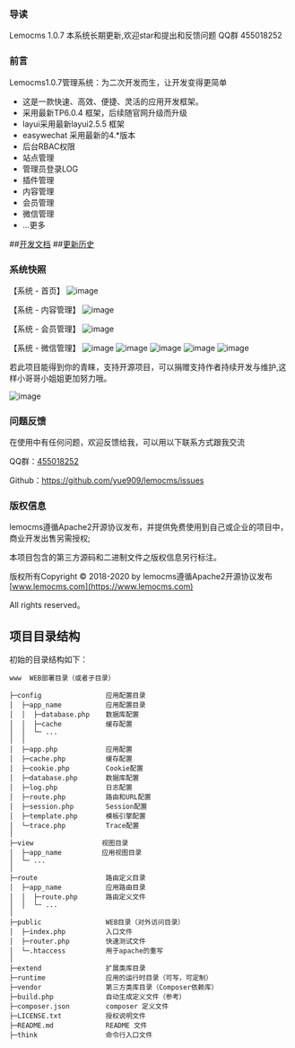 ### 导读
Lemocms 1.0.7 本系统长期更新,欢迎star和提出和反馈问题 
QQ群 455018252
### 前言
Lemocms1.0.7管理系统：为二次开发而生，让开发变得更简单
 + 这是一款快速、高效、便捷、灵活的应用开发框架。
 + 采用最新TP6.0.4 框架，后续随官网升级而升级
 + layui采用最新layui2.5.5 框架
 + easywechat 采用最新的4.*版本
 + 后台RBAC权限
 + 站点管理
 + 管理员登录LOG
 + 插件管理
 + 内容管理
 + 会员管理
 + 微信管理
 + ...更多
  
##[开发文档](docs/developer.md)
##[更新历史](docs/start-log.md) 



### 系统快照

【系统 - 首页】
![image](public/static/admin/images/test/index.png)

【系统 - 内容管理】
![image](public/static/admin/images/test/content.png)

【系统 - 会员管理】
![image](public/static/admin/images/user.png)


【系统 - 微信管理】
![image](public/static/admin/images/test/wechat1.png)
![image](public/static/admin/images/test/wechat2.png)
![image](public/static/admin/images/test/wechat3.png)
![image](public/static/admin/images/test/wechat4.png)
![image](public/static/admin/images/test/wechat5.png)




若此项目能得到你的青睐，支持开源项目，可以捐赠支持作者持续开发与维护,这样小哥哥小姐姐更加努力哦。

![image](public/static/admin/images/test/pay.png)


### 问题反馈

在使用中有任何问题，欢迎反馈给我，可以用以下联系方式跟我交流

QQ群：[455018252](https://jq.qq.com/?_wv=1027&k=5RWLxx7)

Github：https://github.com/yue909/lemocms/issues

### 版权信息

lemocms遵循Apache2开源协议发布，并提供免费使用到自己或企业的项目中，商业开发出售另需授权;

本项目包含的第三方源码和二进制文件之版权信息另行标注。

版权所有Copyright © 2018-2020 by lemocms遵循Apache2开源协议发布 [www.lemocms.com](https://www.lemocms.com)

All rights reserved。

## 项目目录结构

初始的目录结构如下：

~~~
www  WEB部署目录（或者子目录）

├─config                应用配置目录
│  ├─app_name           应用配置目录
│  │  ├─database.php    数据库配置
│  │  ├─cache           缓存配置
│  │  └─ ...            
│  │
│  ├─app.php            应用配置
│  ├─cache.php          缓存配置
│  ├─cookie.php         Cookie配置
│  ├─database.php       数据库配置
│  ├─log.php            日志配置
│  ├─route.php          路由和URL配置
│  ├─session.php        Session配置
│  ├─template.php       模板引擎配置
│  └─trace.php          Trace配置
│
├─view                 视图目录
│  ├─app_name          应用视图目录
│  └─ ...   
│
├─route                 路由定义目录
│  ├─app_name           应用路由目录
│  │  ├─route.php       路由定义文件
│  │  └─ ...   
│
├─public                WEB目录（对外访问目录）
│  ├─index.php          入口文件
│  ├─router.php         快速测试文件
│  └─.htaccess          用于apache的重写
│
├─extend                扩展类库目录
├─runtime               应用的运行时目录（可写，可定制）
├─vendor                第三方类库目录（Composer依赖库）
├─build.php             自动生成定义文件（参考）
├─composer.json         composer 定义文件
├─LICENSE.txt           授权说明文件
├─README.md             README 文件
├─think                 命令行入口文件





